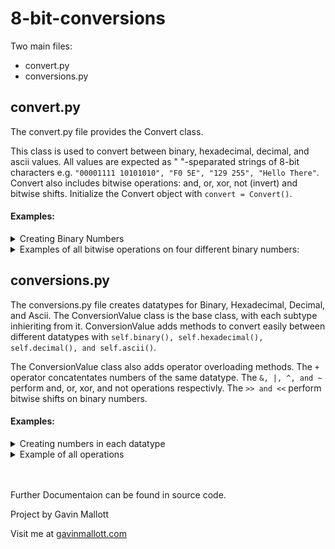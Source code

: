 # 8-bit-conversions

Two main files:
  * convert.py
  * conversions.py
    
## convert.py

 The convert.py file provides the Convert class.
  
 This class is used to convert between binary, hexadecimal, decimal, and ascii values.  All values are expected as " "-speparated strings of 8-bit characters e.g. `"00001111 10101010", "F0 5E", "129 255", "Hello There"`.  Convert also includes bitwise operations: and, or, xor, not (invert) and bitwise shifts.  Initialize the Convert object with `convert = Convert()`.
  
#### Examples:
<details><summary>Creating Binary Numbers</summary>
<p>

```python
bin_one = "01010101"
bin_two = "11100000"
bin_three = "00110011 01010101"
bin_four = "11100000 00001111"
```
</p>
</details>

<details><summary>Examples of all bitwise operations on four different binary numbers:</summary>
<p>

```python
binaries = [bin_one, bin_two, bin_three, bin_four]

print("Binaries:")
[print(bin) for bin in binaries]

print("\nNot:")
[print("NOT " + bin + ": " + convert.logical_not(bin)) for bin in binaries]
print("\nAnd:")
[[print(bin1 + " AND " + bin2 + ": " + convert.logical_and(bin1, bin2)) for bin1 in binaries] for bin2 in binaries]
print("\nOr:")
[[print(bin1 + " OR " + bin2 + ": " + convert.logical_or(bin1, bin2)) for bin1 in binaries] for bin2 in binaries]
print("\nXor:")
[[print(bin1 + " XOR " + bin2 + ": " + convert.logical_xor(bin1, bin2)) for bin1 in binaries] for bin2 in binaries]
print("\nBitwise Shift:")
[print((bin + " >> " + "2" + ": " + convert.bitwise_shift(bin, 1, 2)) + ", " + bin + " << " + "2" + (convert.bitwise_shift(bin, 0, 2))) for bin in binaries]
```

<details><summary>This will output:</summary>
<p>

```
Binaries:
01010101
11100000
00110011 01010101
11100000 00001111

Not:
NOT 01010101: 10101010
NOT 11100000: 00011111
NOT 00110011 01010101: 11001100 10101010
NOT 11100000 00001111: 00011111 11110000

And:
01010101 AND 01010101: 01010101
11100000 AND 01010101: 01000000
00110011 01010101 AND 01010101: 00010001 01010101
11100000 00001111 AND 01010101: 01000000 00000101
01010101 AND 11100000: 01000000
11100000 AND 11100000: 11100000
00110011 01010101 AND 11100000: 00100000 01000000
11100000 00001111 AND 11100000: 11100000 00000000
01010101 AND 00110011 01010101: 00010001 01010101
11100000 AND 00110011 01010101: 00100000 01000000
00110011 01010101 AND 00110011 01010101: 00110011 01010101
11100000 00001111 AND 00110011 01010101: 00100000 00000101
01010101 AND 11100000 00001111: 01000000 00000101
11100000 AND 11100000 00001111: 11100000 00000000
00110011 01010101 AND 11100000 00001111: 00100000 00000101
11100000 00001111 AND 11100000 00001111: 11100000 00001111

Or:
01010101 OR 01010101: 01010101
11100000 OR 01010101: 11110101
00110011 01010101 OR 01010101: 01110111 01010101
11100000 00001111 OR 01010101: 11110101 01011111
01010101 OR 11100000: 11110101
11100000 OR 11100000: 11100000
00110011 01010101 OR 11100000: 11110011 11110101
11100000 00001111 OR 11100000: 11100000 11101111
01010101 OR 00110011 01010101: 01110111 01010101
11100000 OR 00110011 01010101: 11110011 11110101
00110011 01010101 OR 00110011 01010101: 00110011 01010101
11100000 00001111 OR 00110011 01010101: 11110011 01011111
01010101 OR 11100000 00001111: 11110101 01011111
11100000 OR 11100000 00001111: 11100000 11101111
00110011 01010101 OR 11100000 00001111: 11110011 01011111
11100000 00001111 OR 11100000 00001111: 11100000 00001111

Xor:
01010101 XOR 01010101: 00000000
11100000 XOR 01010101: 10110101
00110011 01010101 XOR 01010101: 01100110 00000000
11100000 00001111 XOR 01010101: 10110101 01011010
01010101 XOR 11100000: 10110101
11100000 XOR 11100000: 00000000
00110011 01010101 XOR 11100000: 11010011 10110101
11100000 00001111 XOR 11100000: 00000000 11101111
01010101 XOR 00110011 01010101: 01100110 00000000
11100000 XOR 00110011 01010101: 11010011 10110101
00110011 01010101 XOR 00110011 01010101: 00000000 00000000
11100000 00001111 XOR 00110011 01010101: 11010011 01011010
01010101 XOR 11100000 00001111: 10110101 01011010
11100000 XOR 11100000 00001111: 00000000 11101111
00110011 01010101 XOR 11100000 00001111: 11010011 01011010
11100000 00001111 XOR 11100000 00001111: 00000000 00000000

Bitwise Shift:
01010101 >> 2: 00010101, 01010101 << 2: 01010100
11100000 >> 2: 00111000, 11100000 << 2: 10000000
00110011 01010101 >> 2: 00001100 00010101, 00110011 01010101 << 2: 11001100 01010100
11100000 00001111 >> 2: 00111000 00000011, 11100000 00001111 << 2: 10000000 00111100
```
</p>
</details>
</p>
</details>


## conversions.py

 The conversions.py file creates datatypes for Binary, Hexadecimal, Decimal, and Ascii.  The ConversionValue class is the base class, with each subtype inhieriting from it.  ConversionValue adds methods to convert easily between different datatypes with `self.binary(), self.hexadecimal(), self.decimal(), and self.ascii()`. 
 
 The ConversionValue class also adds operator overloading methods.  The `+` operator concatentates numbers of the same datatype.  The `&, |, ^, and ~` perform and, or, xor, and not operations respectivly. The `>> and <<` perform bitwise shifts on binary numbers.
  
#### Examples:
<details><summary>Creating numbers in each datatype</summary>
<p>

```python
bin_one = Binary("00001111")
bin_two = Binary("00110011")

hex_one = Hexadecimal("10")
hex_two = Hexadecimal("40")

dec_one = Decimal("16")
dec_two = Decimal("128")

ascii_one = Ascii(" ")
ascii_two = Ascii("a")

print("Basic Values:")
print(bin_one)
print(bin_two, "\n")
print(hex_one)
print(hex_two, "\n")
print(dec_one)
print(dec_two, "\n")
print(ascii_one)
print(ascii_two, "\n")
```

<details><summary>This will output</summary>
<p>

```
Basic Values:
00001111
00110011 

10
40 

16
128 

 
a 
```
</p>
</details>
</p>
</details>

<details><summary>Example of all operations</summary>
<p>
 
```python
# --- Prints binary version of Basic Values --- #
print("Binary Values:")
print(bin_one.binary())
print(bin_two.binary(), "\n")
print(hex_one.binary())
print(hex_two.binary(), "\n")
print(dec_one.binary())
print(dec_two.binary(), "\n")
print(ascii_one.binary())
print(ascii_two.binary(), "\n")

# --- Prints hexadecimal version of Basic Values --- #
print("Hexadecimal Values:")
print(bin_one.hexadecimal())
print(bin_two.hexadecimal(), "\n")
print(hex_one.hexadecimal())
print(hex_two.hexadecimal(), "\n")
print(dec_one.hexadecimal())
print(dec_two.hexadecimal(), "\n")
print(ascii_one.hexadecimal())
print(ascii_two.hexadecimal(), "\n")

# --- Prints decimal version of Basic Values --- #
print("Decimal Values:")
print(bin_one.decimal())
print(bin_two.decimal(), "\n")
print(hex_one.decimal())
print(hex_two.decimal(), "\n")
print(dec_one.decimal())
print(dec_two.decimal(), "\n")
print(ascii_one.decimal())
print(ascii_two.decimal(), "\n")

# --- Prints ascii version (if possible) of Basic Values --- #
print("Ascii Values:")
print(bin_one.ascii())
print(bin_two.ascii(), "\n")
print(hex_one.ascii())
print(hex_two.ascii(), "\n")
print(dec_one.ascii())
print(dec_two.ascii(), "\n")
print(ascii_one.ascii())
print(ascii_two.ascii(), "\n")

# --- Adds same datatypes --- #
print("Adds same datatypes:")
print(bin_one + bin_two)
print(hex_one + hex_two)
print(dec_one + dec_two)
print(ascii_one + ascii_two)

# --- ANDs same datatypes --- #
print("\nANDs same datatypes:")
print(bin_one & bin_two)
print(hex_one & hex_two)
print(dec_one & dec_two)
print(ascii_one & ascii_two)

# --- ORs same datatypes --- #
print("\nORs same datatypes:")
print(bin_one | bin_two)
print(hex_one | hex_two)
print(dec_one | dec_two)
print(ascii_one | ascii_two)

# --- XORs same datatypes --- #
print("\nXORs same datatypes:")
print(bin_one ^ bin_two)
print(hex_one ^ hex_two)
print(dec_one ^ dec_two)
print(ascii_one ^ ascii_two)

# --- Inverts values --- #
print("\nInverts values:")
print(~bin_one)
print(~hex_one)
print(~dec_one)
print(~ascii_one)

# --- Bitwise Shift --- #
print("\nShift all values left and right by 2 bits:")
print((bin_one >> 2), (bin_one << 2))
print((hex_one >> 2), (hex_one << 2))
print((dec_one >> 2), (dec_one << 2))
print((ascii_one >> 2), (ascii_one << 2))

# --- ANDs same datatypes conserves type --- #
print("\nANDs same datatypes conserves type:")
print(bin_one & bin_two)
print((hex_one & hex_two).hexadecimal())
print((dec_one & dec_two).decimal())
print((ascii_one & ascii_two).ascii())

# --- ORs same datatypes conserves type --- #
print("\nORs same datatypes conserves type:")
print(bin_one | bin_two)
print((hex_one | hex_two).hexadecimal())
print((dec_one | dec_two).decimal())
print((ascii_one | ascii_two).ascii())

# --- XORs same datatypes conserves type --- #
print("\nXORs same datatypes conserves type:")
print(bin_one ^ bin_two)
print((hex_one ^ hex_two).hexadecimal())
print((dec_one ^ dec_two).decimal())
print((ascii_one ^ ascii_two).ascii())

# --- Inverts values conserves type --- #
print("\nInverts values conserves type:")
print(~bin_one)
print((~hex_one).hexadecimal())
print((~dec_one).decimal())
print((~ascii_one).ascii())

# --- Bitwise Shift conserves type --- #
print("\nShift all values left and right by 2 bits and conserves type:")
print((bin_one >> 2), (bin_one << 2))
print((hex_one >> 2).hexadecimal(), (hex_one << 2).hexadecimal())
print((dec_one >> 2).decimal(), (dec_one << 2).decimal())
print((ascii_one >> 2).ascii(), (ascii_one << 2).ascii())
```

<details><summary>This will output</summary>
<p>

```
Binary Values:
00001111
00110011 

00010000
01000000 

00010000
10000000 

00100000
01100001 

Hexadecimal Values:
0F
33 

10
40 

10
80 

20
61 

Decimal Values:
15
51 

16
64 

16
128 

32
97 

Ascii Values:
None
3 

None
@ 

None
None 

 
a 

Adds same datatypes:
00001111 00110011
10 40
16 128
 a

ANDs same datatypes:
00000011
00000000
00000000
00100000

ORs same datatypes:
00111111
01010000
10010000
01100001

XORs same datatypes:
00111100
01010000
10010000
01000001

Inverts values:
11110000
11101111
11101111
11011111

Shift all values left and right by 2 bits:
00000011 00111100
00000100 01000000
00000100 01000000
00001000 10000000

ANDs same datatypes conserves type:
00000011
00
0
 

ORs same datatypes conserves type:
00111111
50
144
a

XORs same datatypes conserves type:
00111100
50
144
A

Inverts values conserves type:
11110000
EF
239
None

Shift all values left and right by 2 bits and conserves type:
00000011 00111100
04 40
4 64
None None
```

</p>
</details>
</p>
</details>
<br />
<br />
<p>Further Documentaion can be found in source code.</p>
<p>Project by Gavin Mallott</p>
<p>Visit me at <a href="http://gavinmallott.com">gavinmallott.com</a></p>
